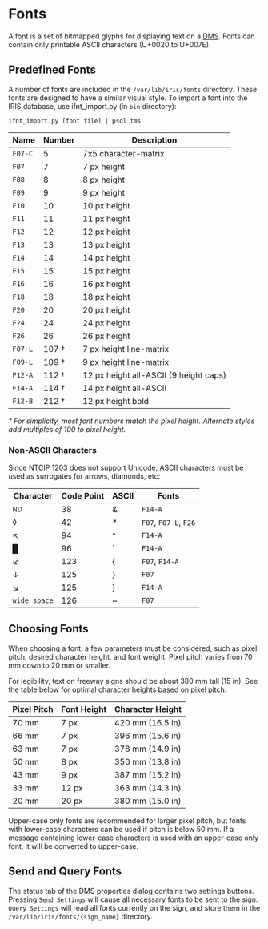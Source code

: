 # Fonts

A font is a set of bitmapped glyphs for displaying text on a [DMS].  Fonts can
contain only printable ASCII characters (U+0020 to U+007E).

## Predefined Fonts

A number of fonts are included in the `/var/lib/iris/fonts` directory.  These
fonts are designed to have a similar visual style.  To import a font into the
IRIS database, use ifnt_import.py (in `bin` directory):

```
ifnt_import.py [font file] | psql tms
```

Name    | Number | Description
--------|--------|---------------------
`F07-C` | 5      | 7x5 character-matrix
`F07`   | 7      | 7 px height
`F08`   | 8      | 8 px height
`F09`   | 9      | 9 px height
`F10`   | 10     | 10 px height
`F11`   | 11     | 11 px height
`F12`   | 12     | 12 px height
`F13`   | 13     | 13 px height
`F14`   | 14     | 14 px height
`F15`   | 15     | 15 px height
`F16`   | 16     | 16 px height
`F18`   | 18     | 18 px height
`F20`   | 20     | 20 px height
`F24`   | 24     | 24 px height
`F26`   | 26     | 26 px height
`F07-L` | 107 †  | 7 px height line-matrix
`F09-L` | 109 †  | 9 px height line-matrix
`F12-A` | 112 †  | 12 px height all-ASCII (9 height caps)
`F14-A` | 114 †  | 14 px height all-ASCII
`F12-B` | 212 †  | 12 px height bold

_† For simplicity, most font numbers match the pixel height.  Alternate styles
add multiples of 100 to pixel height._

### Non-ASCII Characters

Since NTCIP 1203 does not support Unicode, ASCII characters must be used as
surrogates for arrows, diamonds, etc:

| Character     | Code Point | ASCII | Fonts
|---------------|------------|-------|----------------------
| <sup>ND</sup> | 38         | &     | `F14-A`
| ◊             | 42         | *     | `F07`, `F07-L`, `F26`
| ↖             | 94         | ^     | `F14-A`
| █             | 96         | \`    | `F14-A`
| ↙             | 123        | {     | `F07`, `F14-A`
| ↓             | 125        | }     | `F07`
| ↘             | 125        | }     | `F14-A`
| `wide space`  | 126        | ~     | `F07`

## Choosing Fonts

When choosing a font, a few parameters must be considered, such as pixel pitch,
desired character height, and font weight.  Pixel pitch varies from 70 mm down
to 20 mm or smaller.

For legibility, text on freeway signs should be about 380 mm tall (15 in).  See
the table below for optimal character heights based on pixel pitch.

Pixel Pitch | Font Height | Character Height
------------|-------------|-----------------
70 mm       | 7 px        | 420 mm (16.5 in)
66 mm       | 7 px        | 396 mm (15.6 in)
63 mm       | 7 px        | 378 mm (14.9 in)
50 mm       | 8 px        | 350 mm (13.8 in)
43 mm       | 9 px        | 387 mm (15.2 in)
33 mm       | 12 px       | 363 mm (14.3 in)
20 mm       | 20 px       | 380 mm (15.0 in)

Upper-case only fonts are recommended for larger pixel pitch, but fonts with
lower-case characters can be used if pitch is below 50 mm.  If a message
containing lower-case characters is used with an upper-case only font, it will
be converted to upper-case.

## Send and Query Fonts

The status tab of the DMS properties dialog contains two settings buttons.
Pressing `Send Settings` will cause all necessary fonts to be sent to the sign.
`Query Settings` will read all fonts currently on the sign, and store them in
the `/var/lib/iris/fonts/{sign_name}` directory.


[DMS]: dms.html

